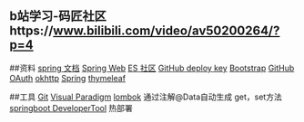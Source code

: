 ## b站学习-码匠社区https://www.bilibili.com/video/av50200264/?p=4


##资料
[spring 文档](https://spring.io/guides)
[Spring Web](https://spring.io/guides/gs/serving-web-content)
[ES 社区](https://elasticsearch.cn/explore)
[GitHub deploy key](https://developer.github.com/v3/guides/managing-deploy-keys/#deploy-keys)
[Bootstrap](https://v3.bootcss.com/getting-started)
[GitHub OAuth](https://developer.github.com/apps/building-oauth-apps/creating-an-oauth-app)
[okhttp](https://square.github.io/okhttp/)
[Spring](https://docs.spring.io/spring-boot/docs/2.0.0.RC1/reference/htmlsingle/#boot-features-embedded-container)
[thymeleaf](https://www.thymeleaf.org/)

##工具
[Git](https://git-scm.com/download)
[Visual Paradigm](https://www.visual-paradigm.com)
[lombok](https://projectlombok.org/) 通过注解@Data自动生成 get，set方法
[springboot DeveloperTool](https://docs.spring.io/spring-boot/docs/2.0.0.RC1/reference/htmlsingle/#using-boot-devtools) 热部署
